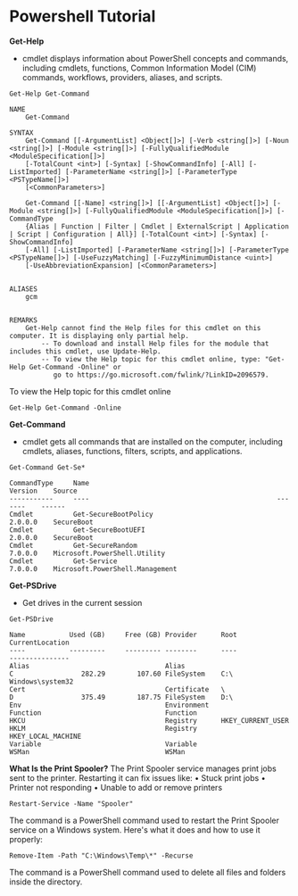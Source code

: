 # Powershell Tutorial

**Get-Help**
- cmdlet displays information about PowerShell concepts and commands, including cmdlets, functions, Common Information Model (CIM) commands, workflows, providers, aliases, and scripts.
```
Get-Help Get-Command

NAME
    Get-Command

SYNTAX
    Get-Command [[-ArgumentList] <Object[]>] [-Verb <string[]>] [-Noun <string[]>] [-Module <string[]>] [-FullyQualifiedModule <ModuleSpecification[]>]
    [-TotalCount <int>] [-Syntax] [-ShowCommandInfo] [-All] [-ListImported] [-ParameterName <string[]>] [-ParameterType <PSTypeName[]>]
    [<CommonParameters>]

    Get-Command [[-Name] <string[]>] [[-ArgumentList] <Object[]>] [-Module <string[]>] [-FullyQualifiedModule <ModuleSpecification[]>] [-CommandType
    {Alias | Function | Filter | Cmdlet | ExternalScript | Application | Script | Configuration | All}] [-TotalCount <int>] [-Syntax] [-ShowCommandInfo]
    [-All] [-ListImported] [-ParameterName <string[]>] [-ParameterType <PSTypeName[]>] [-UseFuzzyMatching] [-FuzzyMinimumDistance <uint>]
    [-UseAbbreviationExpansion] [<CommonParameters>]


ALIASES
    gcm


REMARKS
    Get-Help cannot find the Help files for this cmdlet on this computer. It is displaying only partial help.
        -- To download and install Help files for the module that includes this cmdlet, use Update-Help.
        -- To view the Help topic for this cmdlet online, type: "Get-Help Get-Command -Online" or
           go to https://go.microsoft.com/fwlink/?LinkID=2096579.
```
To view the Help topic for this cmdlet online
```
Get-Help Get-Command -Online
```
**Get-Command**
- cmdlet gets all commands that are installed on the computer, including cmdlets, aliases, functions, filters, scripts, and applications.

```
Get-Command Get-Se*

CommandType     Name                                               Version    Source
-----------     ----                                               -------    ------
Cmdlet          Get-SecureBootPolicy                               2.0.0.0    SecureBoot
Cmdlet          Get-SecureBootUEFI                                 2.0.0.0    SecureBoot
Cmdlet          Get-SecureRandom                                   7.0.0.0    Microsoft.PowerShell.Utility
Cmdlet          Get-Service                                        7.0.0.0    Microsoft.PowerShell.Management
```
**Get-PSDrive**
- Get drives in the current session
```
Get-PSDrive

Name           Used (GB)     Free (GB) Provider      Root                                                                                                 CurrentLocation
----           ---------     --------- --------      ----                                                                                                 ---------------
Alias                                  Alias                                                                                                                             
C                 282.29        107.60 FileSystem    C:\                                                                                                 Windows\system32
Cert                                   Certificate   \                                                                                                                   
D                 375.49        187.75 FileSystem    D:\                                                                                                                 
Env                                    Environment                                                                                                                       
Function                               Function                                                                                                                          
HKCU                                   Registry      HKEY_CURRENT_USER                                                                                                   
HKLM                                   Registry      HKEY_LOCAL_MACHINE                                                                                                  
Variable                               Variable                                                                                                                          
WSMan                                  WSMan                                 
```



**What Is the Print Spooler?**
The Print Spooler service manages print jobs sent to the printer. Restarting it can fix issues like:
• 	Stuck print jobs
• 	Printer not responding
• 	Unable to add or remove printers

```
Restart-Service -Name "Spooler"
```

The command  is a PowerShell command used to restart the Print Spooler service on a Windows system. Here's what it does and how to use it properly:



```
Remove-Item -Path "C:\Windows\Temp\*" -Recurse
```
The command  is a PowerShell command used to delete all files and folders inside the  directory. 